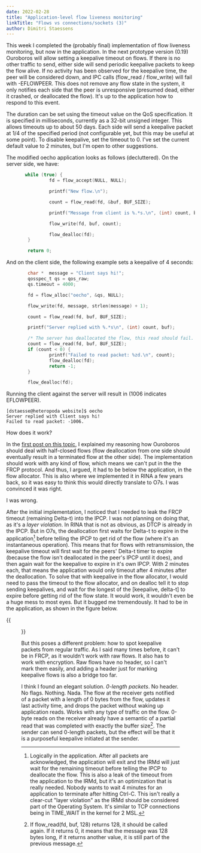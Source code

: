 ```yaml
---
date: 2022-02-28
title: "Application-level flow liveness monitoring"
linkTitle: "Flows vs connections/sockets (3)"
author: Dimitri Staessens
---
```


This week I completed the (probably final) implementation of flow
liveness monitoring, but now in the application. In the next prototype
version (0.19) Ouroboros will allow setting a keepalive timeout on
flows. If there is no other traffic to send, either side will send
periodic keepalive packets to keep the flow alive. If no activity has
been observed for the keepalive time, the peer will be considered
down, and IPC calls (flow_read / flow_write) will fail with
-EFLOWPEER. This does not remove any flow state in the system, it only
notifies each side that the peer is unresponsive (presumed dead,
either it crashed, or deallocated the flow). It's up to the
application how to respond to this event.

The duration can be set using the timeout value on the QoS
specification. It is specified in milliseconds, currently as a 32-bit
unsigned integer. This allows timeouts up to about 50 days. Each side
will send a keepalive packet at 1/4 of the specified period (not
configurable yet, but this may be useful at some point). To disable
keepalive, set the timeout to 0. I've set the current default value to
2 minutes, but I'm open to other suggestions.

The modified oecho application looks as follows (decluttered). On the
server side, we have:

```C
       while (true) {
                fd = flow_accept(NULL, NULL);

                printf("New flow.\n");

                count = flow_read(fd, &buf, BUF_SIZE);

                printf("Message from client is %.*s.\n", (int) count, buf);

                flow_write(fd, buf, count);

                flow_dealloc(fd);
        }

        return 0;
```

And on the client side, the following example sets a keepalive of 4 seconds:
```C
        char *  message = "Client says hi!";
        qosspec_t qs = qos_raw;
        qs.timeout = 4000;

        fd = flow_alloc("oecho", &qs, NULL);

        flow_write(fd, message, strlen(message) + 1);

        count = flow_read(fd, buf, BUF_SIZE);

        printf("Server replied with %.*s\n", (int) count, buf);

        /* The server has deallocated the flow, this read should fail. */
        count = flow_read(fd, buf, BUF_SIZE);
        if (count < 0) {
                printf("Failed to read packet: %zd.\n", count);
                flow_dealloc(fd);
                return -1;
        }

        flow_dealloc(fd);
```

Running the client against the server will result in (1006 indicates EFLOWPEER).

```
[dstaesse@heteropoda website]$ oecho
Server replied with Client says hi!
Failed to read packet: -1006.
```

How does it work?

In the
[first post on this topic](/blog/2021/12/29/behaviour-of-ouroboros-flows-vs-udp-sockets-and-tcp-connections/sockets/),
I explained my reasoning how Ouroboros should deal with half-closed
flows (flow deallocation from one side should eventually result in a
terminated flow at the other side). The implementation should work
with any kind of flow, which means we can't put in the the FRCP
protocol. And thus, I argued, it had to be below the application, in
the flow allocator. This is also where we implemented it in RINA a few
years back, so it was easy to think this would directly translate to
O7s. I was convinced it was right.

I was wrong.

After the initial implementation, I noticed that I needed to leak the
FRCP timeout (remaining Delta-t) into the IPCP. I was not planning on
doing that, as it's a _layer violation_. In RINA that is not as
obvious, as DTCP is already in the IPCP. But in O7s, the deallocation
first waits for Delta-t to expire in the application[^1] before
telling the IPCP to get rid of the flow (where it's an instantaneous
operation). This means that for flows with retransmission, the
keepalive timeout will first wait for the peers' Delta-t timer to
expire (because the flow isn't deallocated in the peer's IPCP until it
does), and then again wait for the keepalive to expire in it's own
IPCP. With 2 minutes each, that means the application would only
timeout after 4 minutes after the deallocation. To solve that with
keepalive in the flow allocator, I would need to pass the timeout to
the flow allocator, and on dealloc tell it to stop sending keepalives,
and wait for the longest of the [keepalive, delta-t] to expire before
getting rid of the flow state. It would work, it wouldn't even be a
huge mess to most eyes. But it bugged me tremendously. It had to be in
the application, as shown in the figure below.

{{<figure width="80%" src="/blog/20220228-flm-app.png">}}

But this poses a different problem: how to spot keepalive packets from
regular traffic. As I said many times before, it can't be in FRCP, as
it wouldn't work with raw flows. It also has to work with
encryption. Raw flows have no header, so I can't mark them easily, and
adding a header just for marking keepalive flows is also a bridge too
far.

I think I found an elegant solution. _0-length packets_. No header. No
flags. Nothing. Nada. The flow at the receiver gets notified of a
packet with a length of 0 bytes from the flow, updates it last
activity time, and drops the packet without waking up application
reads. Works with any type of traffic on the flow. 0-byte reads on the
receiver already have a semantic of a partial read that was completed
with exactly the buffer size[^2]. The sender can send 0-length
packets, but the effect will be that it is a purposeful keepalive
initiated at the sender.

[^1]: Logically in the application. After all packets are
      acknowledged, the application will exit and the IRMd will just
      wait for the remaining timeout before telling the IPCP to
      deallocate the flow. This is also a leak of the timeout from the
      application to the IRMd, but it's an optimization that is really
      needed. Nobody wants to wait 4 minutes for an application to
      terminate after hitting Ctrl-C. This isn't really a clear-cut
      "layer violation" as the IRMd should be considered part of the
      Operating System. It's similar to TCP connections being in
      TIME_WAIT in the kernel for 2 MSL.


[^2]: If flow\_read(fd, buf, 128) returns 128, it should be called
      again. If it returns 0, it means that the message was 128 bytes
      long, if it returns another value, it is still part of the
      previous message.